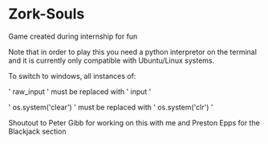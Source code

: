 # Zork-Souls
Game created during internship for fun



Note that in order to play this you need a python interpretor on the terminal and it is currently only compatible with Ubuntu/Linux systems. 

To switch to windows, all instances of: 

' raw_input ' must be replaced with ' input ' 

' os.system('clear') ' must be replaced with ' os.system('clr') ' 







Shoutout to Peter Gibb for working on this with me and Preston Epps for the Blackjack section
